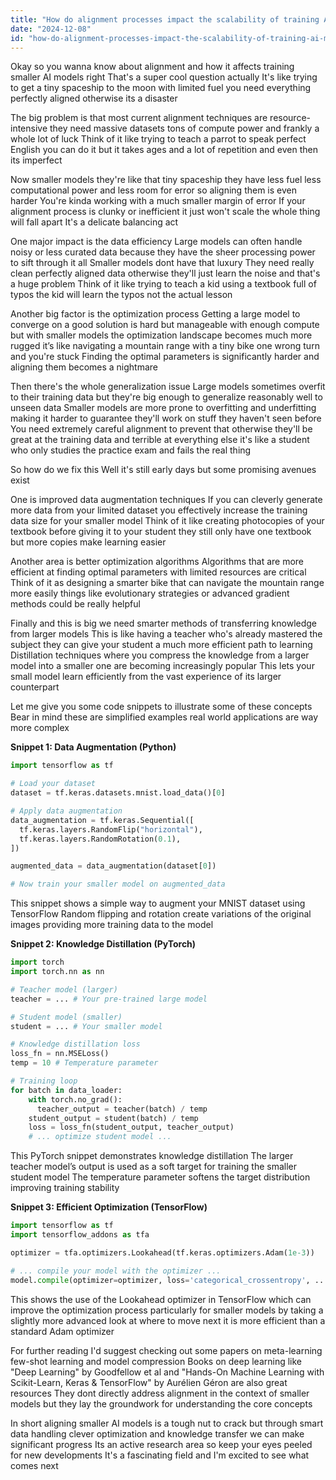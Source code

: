 ```yaml
---
title: "How do alignment processes impact the scalability of training AI models with fewer parameters?"
date: "2024-12-08"
id: "how-do-alignment-processes-impact-the-scalability-of-training-ai-models-with-fewer-parameters"
---
```


Okay so you wanna know about alignment and how it affects training smaller AI models right  That's a super cool question actually  It's like trying to get a tiny spaceship to the moon with limited fuel  you need everything perfectly aligned  otherwise its a disaster

The big problem is that most current alignment techniques are resource-intensive they need massive datasets tons of compute power and frankly a whole lot of luck  Think of it like trying to teach a parrot to speak perfect English  you can do it but it takes ages and a lot of repetition  and even then  its imperfect

Now smaller models  they're like that tiny spaceship  they have less fuel less computational power and less room for error  so aligning them is even harder  You're kinda working with a much smaller margin of error  If your alignment process is clunky or inefficient  it just won't scale  the whole thing will fall apart  It's a delicate balancing act

One major impact is the data efficiency  Large models can often handle noisy or less curated data because they have the sheer processing power to sift through it all  Smaller models dont have that luxury  They need really clean perfectly aligned data  otherwise they'll just learn the noise  and that's a huge problem  Think of it like trying to teach a kid using a textbook full of typos  the kid will learn the typos  not the actual lesson

Another big factor is the optimization process  Getting a large model to converge on a good solution is hard but manageable with enough compute  but with smaller models  the optimization landscape becomes much more rugged  it’s like navigating a mountain range with a tiny bike  one wrong turn and you're stuck  Finding the optimal parameters is significantly harder  and aligning them becomes a nightmare

Then there's the whole generalization issue  Large models sometimes overfit to their training data  but they're big enough to generalize reasonably well to unseen data  Smaller models are more prone to overfitting and underfitting making it harder to guarantee they'll work on stuff they haven't seen before  You need extremely careful alignment to prevent that  otherwise they'll be great at the training data and terrible at everything else  it's like a student who only studies the practice exam and fails the real thing

So how do we fix this  Well  it's still early days but some promising avenues exist

One is improved data augmentation techniques  If you can cleverly generate more data from your limited dataset  you effectively increase the training data size for your smaller model  Think of it like creating photocopies of your textbook before giving it to your student they still only have one textbook  but more copies make learning easier

Another area is better optimization algorithms  Algorithms that are more efficient at finding optimal parameters with limited resources are critical  Think of it as designing a smarter bike that can navigate the mountain range more easily  things like evolutionary strategies or advanced gradient methods could be really helpful

Finally and this is big  we need smarter methods of transferring knowledge from larger models  This is like having a teacher who's already mastered the subject  they can give your student a much more efficient path to learning  Distillation techniques  where you compress the knowledge from a larger model into a smaller one  are becoming increasingly popular  This lets your small model learn efficiently from the vast experience of its larger counterpart


Let me give you some code snippets to illustrate some of these concepts  Bear in mind these are simplified examples  real world applications are way more complex  

**Snippet 1: Data Augmentation (Python)**

```python
import tensorflow as tf

# Load your dataset
dataset = tf.keras.datasets.mnist.load_data()[0]

# Apply data augmentation
data_augmentation = tf.keras.Sequential([
  tf.keras.layers.RandomFlip("horizontal"),
  tf.keras.layers.RandomRotation(0.1),
])

augmented_data = data_augmentation(dataset[0])

# Now train your smaller model on augmented_data
```

This snippet shows a simple way to augment your MNIST dataset using TensorFlow  Random flipping and rotation create variations of the original images  providing more training data to the model


**Snippet 2: Knowledge Distillation (PyTorch)**

```python
import torch
import torch.nn as nn

# Teacher model (larger)
teacher = ... # Your pre-trained large model

# Student model (smaller)
student = ... # Your smaller model

# Knowledge distillation loss
loss_fn = nn.MSELoss()
temp = 10 # Temperature parameter

# Training loop
for batch in data_loader:
    with torch.no_grad():
      teacher_output = teacher(batch) / temp
    student_output = student(batch) / temp
    loss = loss_fn(student_output, teacher_output)
    # ... optimize student model ...
```

This PyTorch snippet demonstrates knowledge distillation  The larger teacher model’s output is used as a soft target for training the smaller student model  The temperature parameter softens the target distribution improving training stability


**Snippet 3: Efficient Optimization (TensorFlow)**

```python
import tensorflow as tf
import tensorflow_addons as tfa

optimizer = tfa.optimizers.Lookahead(tf.keras.optimizers.Adam(1e-3))

# ... compile your model with the optimizer ...
model.compile(optimizer=optimizer, loss='categorical_crossentropy', ...)
```

This shows the use of the Lookahead optimizer in TensorFlow  which can improve the optimization process particularly for smaller models by taking a slightly more advanced look at where to move next  it is more efficient than a standard Adam optimizer

For further reading  I'd suggest checking out some papers on meta-learning few-shot learning and model compression  Books on deep learning like "Deep Learning" by Goodfellow et al  and  "Hands-On Machine Learning with Scikit-Learn, Keras & TensorFlow" by Aurélien Géron are also great resources  They dont directly address alignment in the context of smaller models but they lay the groundwork for understanding the core concepts


In short  aligning smaller AI models is a tough nut to crack but through smart data handling clever optimization  and knowledge transfer  we can make significant progress  Its an active research area  so keep your eyes peeled for new developments  It's a fascinating field  and I'm excited to see what comes next
